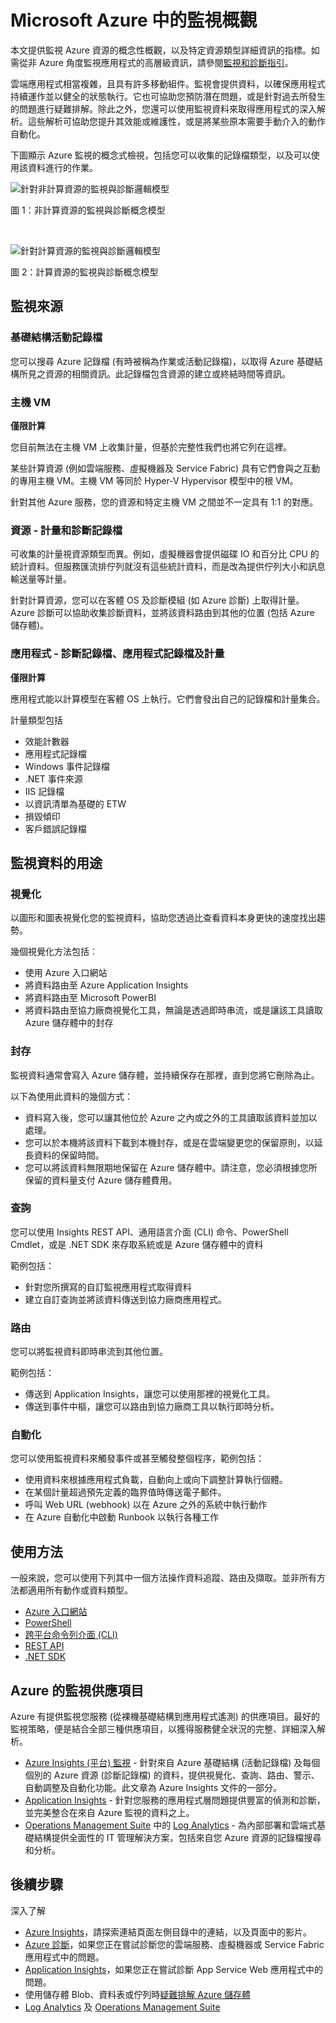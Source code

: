 <properties
	pageTitle="Microsoft Azure 中的監視概觀 | Microsoft Azure"
	description="Microsoft Azure 中監視與診斷的最上層概觀，包括警示、webhook、自動調整等等。"
	authors="rboucher"
	manager=""
	editor=""
	services="monitoring-and-diagnostics"
	documentationCenter="monitoring-and-diagnostics"/>

<tags
	ms.service="monitoring-and-diagnostics"
	ms.workload="na"
	ms.tgt_pltfrm="na"
	ms.devlang="na"
	ms.topic="article"
	ms.date="09/06/2016"
	ms.author="robb"/>

# Microsoft Azure 中的監視概觀

本文提供監視 Azure 資源的概念性概觀，以及特定資源類型詳細資訊的指標。如需從非 Azure 角度監視應用程式的高層級資訊，請參閱[監視和診斷指引](../best-practices-monitoring.md)。

雲端應用程式相當複雜，且具有許多移動組件。監視會提供資料，以確保應用程式持續運作並以健全的狀態執行。它也可協助您預防潛在問題，或是針對過去所發生的問題進行疑難排解。除此之外，您還可以使用監視資料來取得應用程式的深入解析。這些解析可協助您提升其效能或維護性，或是將某些原本需要手動介入的動作自動化。

下圖顯示 Azure 監視的概念式檢視，包括您可以收集的記錄檔類型，以及可以使用該資料進行的作業。

![針對非計算資源的監視與診斷邏輯模型](./media/monitoring-overview/monitoring-azure-resources-non-compute.png)

圖 1：非計算資源的監視與診斷概念模型

<br/>

![針對計算資源的監視與診斷邏輯模型](./media/monitoring-overview/monitoring-azure-resources-compute.png)

圖 2：計算資源的監視與診斷概念模型


## 監視來源
### 基礎結構活動記錄檔
您可以搜尋 Azure 記錄檔 (有時被稱為作業或活動記錄檔)，以取得 Azure 基礎結構所見之資源的相關資訊。此記錄檔包含資源的建立或終結時間等資訊。

### 主機 VM
**僅限計算**

您目前無法在主機 VM 上收集計量，但基於完整性我們也將它列在這裡。

某些計算資源 (例如雲端服務、虛擬機器及 Service Fabric) 具有它們會與之互動的專用主機 VM。主機 VM 等同於 Hyper-V Hypervisor 模型中的根 VM。

針對其他 Azure 服務，您的資源和特定主機 VM 之間並不一定具有 1:1 的對應。


### 資源 - 計量和診斷記錄檔
可收集的計量視資源類型而異。例如，虛擬機器會提供磁碟 IO 和百分比 CPU 的統計資料。但服務匯流排佇列就沒有這些統計資料，而是改為提供佇列大小和訊息輸送量等計量。

針對計算資源，您可以在客體 OS 及診斷模組 (如 Azure 診斷) 上取得計量。Azure 診斷可以協助收集診斷資料，並將該資料路由到其他的位置 (包括 Azure 儲存體)。

### 應用程式 - 診斷記錄檔、應用程式記錄檔及計量
**僅限計算**

應用程式能以計算模型在客體 OS 上執行。它們會發出自己的記錄檔和計量集合。

計量類型包括

- 效能計數器
- 應用程式記錄檔
- Windows 事件記錄檔
- .NET 事件來源
- IIS 記錄檔
- 以資訊清單為基礎的 ETW
- 損毀傾印
- 客戶錯誤記錄檔


## 監視資料的用途

### 視覺化
以圖形和圖表視覺化您的監視資料，協助您透過比查看資料本身更快的速度找出趨勢。

幾個視覺化方法包括︰

- 使用 Azure 入口網站
- 將資料路由至 Azure Application Insights
- 將資料路由至 Microsoft PowerBI
- 將資料路由至協力廠商視覺化工具，無論是透過即時串流，或是讓該工具讀取 Azure 儲存體中的封存

### 封存
監視資料通常會寫入 Azure 儲存體，並持續保存在那裡，直到您將它刪除為止。

以下為使用此資料的幾個方式：

- 資料寫入後，您可以讓其他位於 Azure 之內或之外的工具讀取該資料並加以處理。
- 您可以於本機將該資料下載到本機封存，或是在雲端變更您的保留原則，以延長資料的保留時間。
- 您可以將該資料無限期地保留在 Azure 儲存體中。請注意，您必須根據您所保留的資料量支付 Azure 儲存體費用。

### 查詢
您可以使用 Insights REST API、通用語言介面 (CLI) 命令、PowerShell Cmdlet，或是 .NET SDK 來存取系統或是 Azure 儲存體中的資料

範例包括：

-  針對您所撰寫的自訂監視應用程式取得資料
-  建立自訂查詢並將該資料傳送到協力廠商應用程式。

### 路由
您可以將監視資料即時串流到其他位置。

範例包括：

- 傳送到 Application Insights，讓您可以使用那裡的視覺化工具。
- 傳送到事件中樞，讓您可以路由到協力廠商工具以執行即時分析。

### 自動化
您可以使用監視資料來觸發事件或甚至觸發整個程序，範例包括：

- 使用資料來根據應用程式負載，自動向上或向下調整計算執行個體。
- 在某個計量超過預先定義的臨界值時傳送電子郵件。
- 呼叫 Web URL (webhook) 以在 Azure 之外的系統中執行動作
- 在 Azure 自動化中啟動 Runbook 以執行各種工作

## 使用方法
一般來說，您可以使用下列其中一個方法操作資料追蹤、路由及擷取。並非所有方法都適用所有動作或資料類型。

- [Azure 入口網站](https://portal.azure.com)
- [PowerShell](insights-powershell-samples.md)
- [跨平台命令列介面 (CLI)](insights-cli-samples.md)
- [REST API](https://msdn.microsoft.com/library/dn931943.aspx)
- [.NET SDK](https://msdn.microsoft.com/library/dn802153.aspx)

## Azure 的監視供應項目
Azure 有提供監視您服務 (從裸機基礎結構到應用程式遙測) 的供應項目。最好的監視策略，便是結合全部三種供應項目，以獲得服務健全狀況的完整、詳細深入解析。

- [Azure Insights (平台) 監視](http://aka.ms/azmondocs) - 針對來自 Azure 基礎結構 (活動記錄檔) 及每個個別的 Azure 資源 (診斷記錄檔) 的資料，提供視覺化、查詢、路由、警示、自動調整及自動化功能。此文章為 Azure Insights 文件的一部分。
- [Application Insights](https://azure.microsoft.com/documentation/services/application-insights/) - 針對您服務的應用程式層問題提供豐富的偵測和診斷，並完美整合在來自 Azure 監視的資料之上。
- [Operations Management Suite](https://www.microsoft.com/cloud-platform/operations-management-suite) 中的 [Log Analytics](https://azure.microsoft.com/documentation/services/log-analytics/) - 為內部部署和雲端式基礎結構提供全面性的 IT 管理解決方案，包括來自您 Azure 資源的記錄檔搜尋和分析。


## 後續步驟
深入了解

- [Azure Insights](http://aka.ms/azmondocs)，請探索連結頁面左側目錄中的連結，以及頁面中的影片。
- [Azure 診斷](../azure-diagnostics.md)，如果您正在嘗試診斷您的雲端服務、虛擬機器或 Service Fabric 應用程式中的問題。
- [Application Insights](https://azure.microsoft.com/documentation/services/application-insights/)，如果您正在嘗試診斷 App Service Web 應用程式中的問題。
- 使用儲存體 Blob、資料表或佇列時[疑難排解 Azure 儲存體](../storage/storage-e2e-troubleshooting.md)
- [Log Analytics](https://azure.microsoft.com/documentation/services/log-analytics/) 及 [Operations Management Suite](https://www.microsoft.com/cloud-platform/operations-management-suite)

<!---HONumber=AcomDC_0907_2016-->